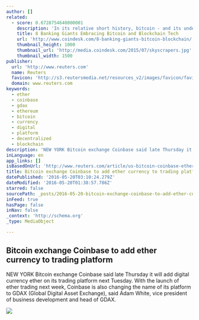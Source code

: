 ```yaml
---
author: []
related:
  - score: 0.6728754640000001
    description: 'In its relative short history, bitcoin - and its underlying technology the blockchain - have captivated thinkers around the world, but not everyone was quick to see the potential. Due in part to its initial billing as a threat to the traditional financial ecosystem, these institutions have perhaps understandably responded with sharp critiques and deep skepticism for the technology.'
    title: 8 Banking Giants Embracing Bitcoin and Blockchain Tech
    url: 'http://www.coindesk.com/8-banking-giants-bitcoin-blockchain/'
    thumbnail_height: 1000
    thumbnail_url: 'http://media.coindesk.com/2015/07/skyscrapers.jpg'
    thumbnail_width: 1500
publisher:
  url: 'http://www.reuters.com'
  name: Reuters
  favicon: 'http://s3.reutersmedia.net/resources_v2/images/favicon/favicon.ico'
  domain: www.reuters.com
keywords:
  - ether
  - coinbase
  - gdax
  - ethereum
  - bitcoin
  - currency
  - digital
  - platform
  - decentralized
  - blockchain
description: 'NEW YORK Bitcoin exchange Coinbase said late Thursday it will add digital currency ether on its trading platform next Tuesday. With the launch of ether trading next week, Coinbase is also changing the name of its platform to GDAX (Global Digital Asset Exchange), said Adam White, vice president of business development and head of GDAX.'
inLanguage: en
app_links: []
isBasedOnUrl: 'http://www.reuters.com/article/us-bitcoin-coinbase-ether-idUSKCN0YA2VF'
title: Bitcoin exchange Coinbase to add ether currency to trading platform
datePublished: '2016-05-20T03:10:24.279Z'
dateModified: '2016-05-20T01:38:57.786Z'
starred: false
sourcePath: _posts/2016-05-20-bitcoin-exchange-coinbase-to-add-ether-currency-to-trading-p.md
inFeed: true
hasPage: false
inNav: false
_context: 'http://schema.org'
_type: MediaObject

---
```

<article style=""><h1>Bitcoin exchange Coinbase to add ether currency to trading platform</h1><p>NEW YORK Bitcoin exchange Coinbase said late Thursday it will add digital currency ether on its trading platform next Tuesday. With the launch of ether trading next week, Coinbase is also changing the name of its platform to GDAX (Global Digital Asset Exchange), said Adam White, vice president of business development and head of GDAX.</p><img src="http://s4.reutersmedia.net/resources/r/?m=02&amp;d=20160519&amp;t=2&amp;i=1137976714&amp;w=&amp;fh=545px&amp;fw=&amp;ll=&amp;pl=&amp;sq=&amp;r=LYNXNPEC4I1KY" /></article>